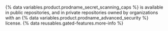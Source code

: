 {% data variables.product.prodname_secret_scanning_caps %} is available in public repositories, and in private repositories owned by organizations with an {% data variables.product.prodname_advanced_security %} license. {% data reusables.gated-features.more-info %}
